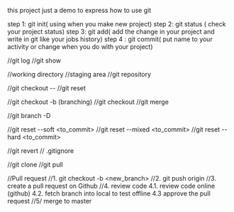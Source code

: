 this project just a demo
to express how to use git

step 1: git init( using when you make new project)
step 2: git status ( check your project status)
step 3: git add( add the change in your project and write in git like your jobs history)
step 4 : git commit( put name to your activity or change when you do with your project)


//git log
//git show

//working directory
//staging area
//git repository

//git checkout --<file>
//git reset

//git checkout -b <branch> (branching)
//git checkout <branch>
//git merge



//git branch -D <branch>



//git reset --soft <to_commit>
//git reset --mixed <to_commit>
//git reset --hard <to_commit>



//git revert <commit>
// .gitignore


//git clone
//git pull

//Pull request 
//1. git checkout -b <new_branch>
//2. git push origin <branch>
//3. create a pull request on Github
//4. review code
	4.1. review code online (github)
	4.2. fetch branch into local to test offline
	4.3 approve the pull request
//5/ merge to master




